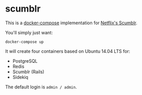 scumblr
=======

This is a [docker-compose](https://docs.docker.com/compose/) implementation for [Netflix's Scumblr](https://github.com/Netflix/Scumblr).

You'll simply just want:

```
docker-compose up
```

It will create four containers based on Ubuntu 14.04 LTS for:
- PostgreSQL
- Redis
- Scumblr (Rails)
- Sidekiq

The default login is `admin / admin`.
